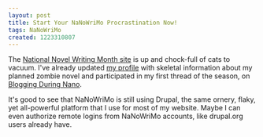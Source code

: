 ```yaml
---
layout: post
title: Start Your NaNoWriMo Procrastination Now!
tags: NaNoWriMo
created: 1223310807
---
```

The [National Novel Writing Month site](http://www.nanowrimo.org/) is up and chock-full of cats to vacuum.  I've already updated [my profile](http://nanowrimo.org/participants/mcd) with skeletal information about my planned zombie novel and participated in my first thread of the season, on [Blogging During Nano](http://www.nanowrimo.org/eng/node/3002486#comment-3041482).<!--break-->

It's good to see that NaNoWriMo is still using Drupal, the same ornery, flaky, yet all-powerful platform that I use for most of my website.  Maybe I can even authorize remote logins from NaNoWriMo accounts, like drupal.org users already have.
